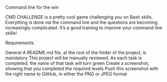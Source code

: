 Command line for the win

CMD CHALLENGE is a pretty cool game challenging you on Bash skills. Everything is done via the command line and the questions are becoming increasingly complicated. It’s a good training to improve your command line skills!

Requirements

General
A README.md file, at the root of the folder of the project, is mandatory
This project will be manually reviewed.
As each task is completed, the name of that task will turn green
Create a screenshot, showing that you completed the required levels
Push this screenshot with the right name to GitHub, in either the PNG or JPEG format

